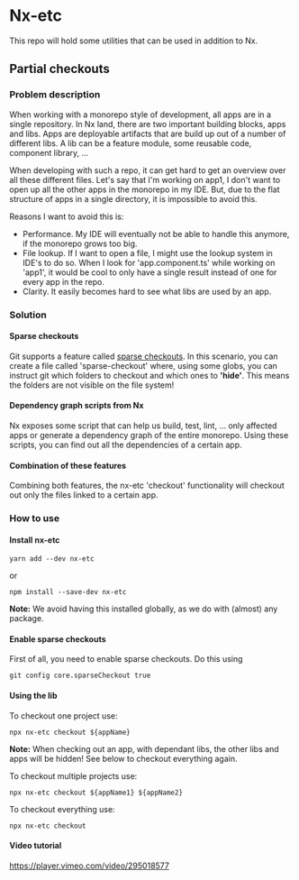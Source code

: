 # Nx-etc

This repo will hold some utilities that can be used in addition to Nx. 

## Partial checkouts

### Problem description

When working with a monorepo style of development, all apps are in a single repository. In Nx land, there are two important building blocks, apps and libs. Apps are deployable artifacts that are build up out of a number of different libs. A lib can be a feature module, some reusable code, component library, ... 

When developing with such a repo, it can get hard to get an overview over all these different files. Let's say that I'm working on app1, I don't want to open up all the other apps in the monorepo in my IDE. But, due to the flat structure of apps in a single directory, it is impossible to avoid this. 

Reasons I want to avoid this is:
- Performance. My IDE will eventually not be able to handle this anymore, if the monorepo grows too big.
- File lookup. If I want to open a file, I might use the lookup system in IDE's to do so. When I look for 'app.component.ts' while working on 'app1', it would be cool to only have a single result instead of one for every app in the repo.
- Clarity. It easily becomes hard to see what libs are used by an app.

### Solution

#### Sparse checkouts

Git supports a feature called [sparse checkouts](https://git-scm.com/docs/git-read-tree#_sparse_checkout). In this scenario, you can create a file called 'sparse-checkout' where, using some globs, you can instruct git which folders to checkout and which ones to **'hide'**. This means the folders are not visible on the file system!


#### Dependency graph scripts from Nx

Nx exposes some script that can help us build, test, lint, ... only affected apps or generate a dependency graph of the entire monorepo. Using these scripts, you can find out all the dependencies of a certain app.

#### Combination of these features

Combining both features, the nx-etc 'checkout' functionality will checkout out only the files linked to a certain app.

### How to use

#### Install nx-etc

```yarn add --dev nx-etc```

or
 
```npm install --save-dev nx-etc```

**Note:** We avoid having this installed globally, as we do with (almost) any package.

#### Enable sparse checkouts

First of all, you need to enable sparse checkouts. Do this using

```git config core.sparseCheckout true```

#### Using the lib

To checkout one project use:

```npx nx-etc checkout ${appName}```

**Note:** When checking out an app, with dependant libs, the other libs and apps will be hidden! See below to checkout everything again.

To checkout multiple projects use:

```npx nx-etc checkout ${appName1} ${appName2}```

To checkout everything use:

```npx nx-etc checkout```

#### Video tutorial

https://player.vimeo.com/video/295018577
